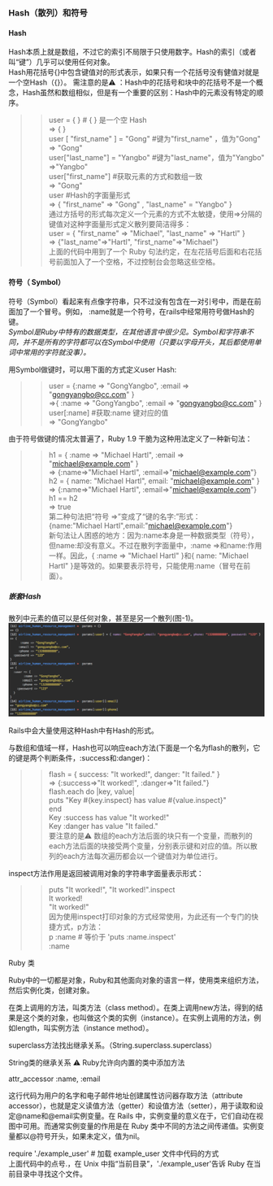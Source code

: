 ### Hash（散列）和符号
#### Hash  
Hash本质上就是数组，不过它的索引不局限于只使用数字。Hash的索引（或者叫“键”）几乎可以使用任何对象。  
Hash用花括号{}中包含键值对的形式表示，如果只有一个花括号没有健值对就是一个空Hash（{}）。
需注意的是⚠️  ：Hash中的花括号和块中的花括号不是一个概念，Hash虽然和数组相似，但是有一个重要的区别：Hash中的元素没有特定的顺序。
>>  user = { }        # { } 是一个空 Hash  
=> { }   
>>  user [ "first_name" ] = "Gong"        #键为"first_name" ，值为"Gong"   
=>  "Gong"   
>>  user["last_name"] = "Yangbo"        #键为"last_name"，值为"Yangbo"   
=>"Yangbo"   
>>  user["first_name"]                             #获取元素的方式和数组一致   
=>  "Gong"   
>>  user                                                        #Hash的字面量形式   
=>  { "first_name" => "Gong" , "last_name" = "Yangbo" }   
通过方括号的形式每次定义一个元素的方式不太敏捷，使用=>分隔的键值对这种字面量形式定义散列要简洁得多：   
>> user = { "first_name" => "Michael", "last_name" => "Hartl" }   
=> {"last_name"=>"Hartl", "first_name"=>"Michael"}   
上面的代码中用到了一个 Ruby 句法约定，在左花括号后面和右花括号前面加入了一个空格，不过控制台会忽略这些空格。

#### 符号（ Symbol）  
符号（Symbol）看起来有点像字符串，只不过没有包含在一对引号中，而是在前面加了一个冒号。例如， :name就是一个符号，在rails中经常用符号做Hash的键。  
_Symbol是Ruby中特有的数据类型，在其他语言中很少见。Symbol和字符串不同，并不是所有的字符都可以在Symbol中使用（只要以字母开头，其后都使用单词中常用的字符就没事）。_

用Symbol做键时，可以用下面的方式定义user  Hash:  
>>  user = {:name => "GongYangbo", :email => "gongyangbo@cc.com" }  
=>{ :name => "GongYangbo", :email => "gongyangbo@cc.com" }  
>>  user[:name]            #获取:name 键对应的值  
=>  "GongYangbo"

由于符号做键的情况太普遍了，Ruby 1.9 干脆为这种用法定义了一种新句法：  
>> h1 = { :name => "Michael Hartl", :email => "michael@example.com" }  
=> {:name=>"Michael Hartl", :email=>"michael@example.com"}  
>> h2 = { name: "Michael Hartl", email: "michael@example.com" }  
=> {:name=>"Michael Hartl", :email=>"michael@example.com"}  
>> h1 == h2  
=> true  
第二种句法把“符号 ⇒”变成了“键的名字:”形式：  
{name:"Michael Hartl",email:"michael@example.com"}  
新句法让人困惑的地方：因为:name本身是一种数据类型（符号），但name:却没有意义。不过在散列字面量中，:name =>和name:作用一样。因此，{ :name => "Michael Hartl" }和{ name: "Michael Hartl" }是等效的。如果要表示符号，只能使用:name（冒号在前面）。

##### 嵌套Hash  
散列中元素的值可以是任何对象，甚至是另一个散列(图-1)。
![Configure your Github Page](/images/blog/ruby/001.png)

Rails中会大量使用这种Hash中有Hash的形式。

与数组和值域一样，Hash也可以响应each方法(下面是一个名为flash的散列，它的键是两个判断条件，:success和:danger)：  
>> flash = { success: "It worked!", danger: "It failed." }   
=> {:success=>"It worked!", :danger=>"It failed."}   
>> flash.each do |key, value|   
>>    puts "Key #{key.inspect} has value #{value.inspect}"   
>> end   
Key :success has value "It worked!"   
Key :danger has value "It failed."   
要注意的是⚠️   数组的each方法后面的块只有一个变量，而散列的each方法后面的块接受两个变量，分别表示键和对应的值。所以散列的each方法每次遍历都会以一个键值对为单位进行。

inspect方法作用是返回被调用对象的字符串字面量表示形式：   
>> puts "It worked!", "It worked!".inspect   
It worked!   
"It worked!"   
因为使用inspect打印对象的方式经常使用，为此还有一个专门的快捷方式，p方法：  
>> p :name            # 等价于 'puts :name.inspect'   
:name

Ruby 类

Ruby中的一切都是对象，Ruby和其他面向对象的语言一样，使用类来组织方法，然后实例化类，创建对象。

在类上调用的方法，叫类方法（class method）。在类上调用new方法，得到的结果是这个类的对象，也叫做这个类的实例（instance）。在实例上调用的方法，例如length，叫实例方法（instance method）。

superclass方法找出继承关系。（String.superclass.superclass）

String类的继承关系
⚠️   Ruby允许向内置的类中添加方法

attr_accessor :name, :email

这行代码为用户的名字和电子邮件地址创建属性访问器存取方法（attribute accessor），也就是定义读值方法（getter）和设值方法（setter），用于读取和设定@name和@email实例变量。在 Rails 中，实例变量的意义在于，它们自动在视图中可用。而通常实例变量的作用是在 Ruby 类中不同的方法之间传递值。实例变量都以@符号开头，如果未定义，值为nil。

require './example_user'    # 加载 example_user 文件中代码的方式   
上面代码中的点号.，在 Unix 中指“当前目录”，'./example_user'告诉 Ruby 在当前目录中寻找这个文件。


